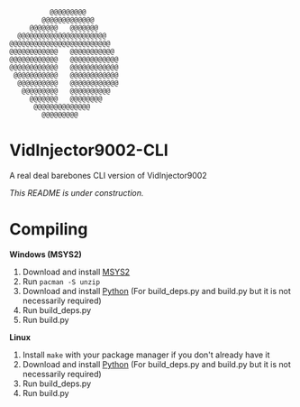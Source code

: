 ```
          @@@@@@@@@
        @@@@@@@@@@@@@
     @@@@@@@   @@@@@@@
  @@@@@@@@@@@@@@@@@@@@@@
@@@@@@@@@@@@@@@@@@@@@@@@@
@@@@@@@@@@@@   @@@@@@@@@@@
@@@@@@@@@@@@   @@@@@@@@@@@@
@@@@@@@@@@@@   @@@@@@@@@@@@
 @@@@@@@@@@@   @@@@@@@@@@@@
  @@@@@@@@@@   @@@@@@@@@@@@
   @@@@@@@@@   @@@@@@@@@@
     @@@@@@@   @@@@@@@@
      @@@@@@@@@@@@@@
        @@@@@@@@@
```
# VidInjector9002-CLI
A real deal barebones CLI version of VidInjector9002

*This README is under construction.*

# Compiling
**Windows (MSYS2)**
1. Download and install [MSYS2](https://www.msys2.org/)
2. Run `pacman -S unzip`
3. Download and install [Python](https://www.python.org/downloads/) (For build_deps.py and build.py but it is not necessarily required)
4. Run build_deps.py
5. Run build.py

**Linux**
1. Install `make` with your package manager if you don't already have it
2. Download and install [Python](https://www.python.org/downloads/) (For build_deps.py and build.py but it is not necessarily required)
3. Run build_deps.py
4. Run build.py
